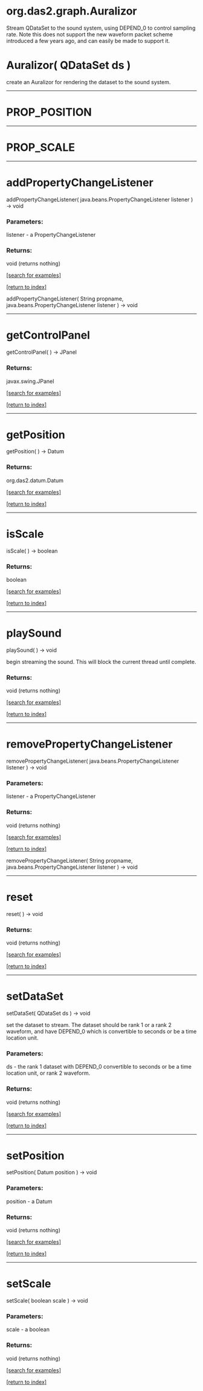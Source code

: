 # org.das2.graph.Auralizor

Stream QDataSet to the sound system, using DEPEND_0 to control
 sampling rate.  Note this does not support the new waveform packet 
 scheme introduced a few years ago, and can easily be made to support 
 it.

# Auralizor( QDataSet ds )
create an Auralizor for rendering the dataset to the sound system.

***
<a name="PROP_POSITION"></a>
# PROP_POSITION



***
<a name="PROP_SCALE"></a>
# PROP_SCALE



***
<a name="addPropertyChangeListener"></a>
# addPropertyChangeListener
addPropertyChangeListener( java.beans.PropertyChangeListener listener ) &rarr; void



### Parameters:
listener - a PropertyChangeListener

### Returns:
void (returns nothing)


<a href="https://github.com/autoplot/dev/search?q=addPropertyChangeListener&unscoped_q=addPropertyChangeListener">[search for examples]</a>

<a href="https://github.com/autoplot/documentation/blob/master/javadoc/index-all.md">[return to index]</a>

addPropertyChangeListener( String propname, java.beans.PropertyChangeListener listener ) &rarr; void<br>
***
<a name="getControlPanel"></a>
# getControlPanel
getControlPanel(  ) &rarr; JPanel



### Returns:
javax.swing.JPanel


<a href="https://github.com/autoplot/dev/search?q=getControlPanel&unscoped_q=getControlPanel">[search for examples]</a>

<a href="https://github.com/autoplot/documentation/blob/master/javadoc/index-all.md">[return to index]</a>

***
<a name="getPosition"></a>
# getPosition
getPosition(  ) &rarr; Datum



### Returns:
org.das2.datum.Datum


<a href="https://github.com/autoplot/dev/search?q=getPosition&unscoped_q=getPosition">[search for examples]</a>

<a href="https://github.com/autoplot/documentation/blob/master/javadoc/index-all.md">[return to index]</a>

***
<a name="isScale"></a>
# isScale
isScale(  ) &rarr; boolean



### Returns:
boolean


<a href="https://github.com/autoplot/dev/search?q=isScale&unscoped_q=isScale">[search for examples]</a>

<a href="https://github.com/autoplot/documentation/blob/master/javadoc/index-all.md">[return to index]</a>

***
<a name="playSound"></a>
# playSound
playSound(  ) &rarr; void

begin streaming the sound.  This will block the current
 thread until complete.

### Returns:
void (returns nothing)


<a href="https://github.com/autoplot/dev/search?q=playSound&unscoped_q=playSound">[search for examples]</a>

<a href="https://github.com/autoplot/documentation/blob/master/javadoc/index-all.md">[return to index]</a>

***
<a name="removePropertyChangeListener"></a>
# removePropertyChangeListener
removePropertyChangeListener( java.beans.PropertyChangeListener listener ) &rarr; void



### Parameters:
listener - a PropertyChangeListener

### Returns:
void (returns nothing)


<a href="https://github.com/autoplot/dev/search?q=removePropertyChangeListener&unscoped_q=removePropertyChangeListener">[search for examples]</a>

<a href="https://github.com/autoplot/documentation/blob/master/javadoc/index-all.md">[return to index]</a>

removePropertyChangeListener( String propname, java.beans.PropertyChangeListener listener ) &rarr; void<br>
***
<a name="reset"></a>
# reset
reset(  ) &rarr; void



### Returns:
void (returns nothing)


<a href="https://github.com/autoplot/dev/search?q=reset&unscoped_q=reset">[search for examples]</a>

<a href="https://github.com/autoplot/documentation/blob/master/javadoc/index-all.md">[return to index]</a>

***
<a name="setDataSet"></a>
# setDataSet
setDataSet( QDataSet ds ) &rarr; void

set the dataset to stream.  The dataset should be 
 rank 1 or a rank 2 waveform, and have DEPEND_0 which is convertible
 to seconds or be a time location unit.

### Parameters:
ds - the rank 1 dataset with DEPEND_0 convertible to seconds or be a time location unit, or rank 2 waveform.

### Returns:
void (returns nothing)


<a href="https://github.com/autoplot/dev/search?q=setDataSet&unscoped_q=setDataSet">[search for examples]</a>

<a href="https://github.com/autoplot/documentation/blob/master/javadoc/index-all.md">[return to index]</a>

***
<a name="setPosition"></a>
# setPosition
setPosition( Datum position ) &rarr; void



### Parameters:
position - a Datum

### Returns:
void (returns nothing)


<a href="https://github.com/autoplot/dev/search?q=setPosition&unscoped_q=setPosition">[search for examples]</a>

<a href="https://github.com/autoplot/documentation/blob/master/javadoc/index-all.md">[return to index]</a>

***
<a name="setScale"></a>
# setScale
setScale( boolean scale ) &rarr; void



### Parameters:
scale - a boolean

### Returns:
void (returns nothing)


<a href="https://github.com/autoplot/dev/search?q=setScale&unscoped_q=setScale">[search for examples]</a>

<a href="https://github.com/autoplot/documentation/blob/master/javadoc/index-all.md">[return to index]</a>

